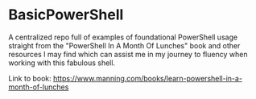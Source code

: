 # BasicPowerShell
 A centralized repo full of examples of foundational PowerShell usage straight from the "PowerShell In A Month Of Lunches" book and other resources I may find which can assist me in my journey to fluency when working with this fabulous shell.

 Link to book:
 https://www.manning.com/books/learn-powershell-in-a-month-of-lunches
